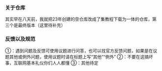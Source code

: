 ### 关于仓库

其实早在八天前，我就把23年创建的空仓库改成了集教程下载为一体的仓库，第三个是最终版本（这里待补充）

### 反馈以及规范

①：遇到问题及反馈可使用议题进行问答，也可以找官方反馈问题，如果是在议题其他或例外问题，使用议题时请在标题上写“其他”“例外”
②：不要在这搞坏事，互联网基本礼仪你们人人都懂
③：其他待定